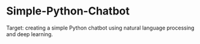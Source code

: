 # Simple-Python-Chatbot

Target: creating a simple Python chatbot using natural language processing and deep learning.

